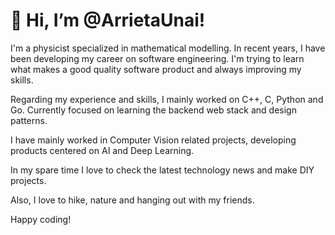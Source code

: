 # 👋 Hi, I’m @ArrietaUnai! 

I'm a physicist specialized in mathematical modelling. In recent years, I have been developing my career on software engineering.
I'm trying to learn what makes a good quality software product and always improving my skills.

Regarding my experience and skills, I mainly worked on C++, C, Python and Go.
Currently focused on learning the backend web stack and design patterns.

I have mainly worked in Computer Vision related projects, developing products centered on AI and Deep Learning.

In my spare time I love to check the latest technology news and make DIY projects.

Also, I love to hike, nature and hanging out with my friends.

Happy coding!
